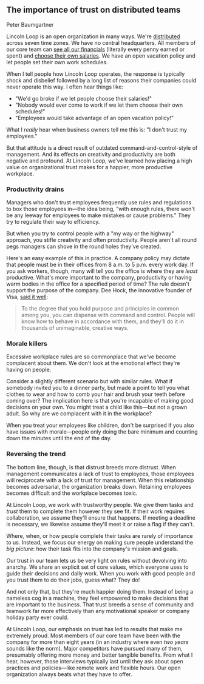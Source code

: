 ## The importance of trust on distributed teams
Peter Baumgartner

Lincoln Loop is an open organization in many ways.
We're [distributed](https://lincolnloop.com/blog/2012/aug/20/distributed-workplace/) across seven time zones.
We have no central headquarters.
All members of our core team can [see all our financials](https://lincolnloop.com/blog/open-book-finances/) (literally every penny earned or spent) and [choose their own salaries](https://lincolnloop.com/blog/lincoln-loop-everyone-sets-their-own-salary/).
We have an open vacation policy and let people set their own work schedules.

When I tell people how Lincoln Loop operates, the response is typically shock and disbelief followed by a long list of reasons their companies could never operate this way.
I often hear things like:

- "We'd go broke if we let people choose their salaries!"
- "Nobody would ever come to work if we let them choose their own schedules!"
- "Employees would take advantage of an open vacation policy!"

What I *really* hear when business owners tell me this is: "I don't trust my employees."

But that attitude is a direct result of outdated command-and-control-style of management.
And its effects on creativity and productivity are both negative and profound.
At Lincoln Loop, we've learned how placing a high value on organizational trust makes for a happier, more productive workplace.

### Productivity drains
Managers who don't trust employees frequently use rules and regulations to box those employees in—the idea being, "with enough rules, there won't be any leeway for employees to make mistakes or cause problems." They try to regulate their way to efficiency.

But when you try to control people with a "my way or the highway" approach, you stifle creativity and often productivity.
People aren't all round pegs managers can shove in the round holes they've created.

Here's an easy example of this in practice.
A company policy may dictate that people must be in their offices from 8 a.m. to 5 p.m. every work day.
If you ask workers, though, many will tell you the office is where they are *least* productive.
What's more important to the company, productivity or having warm bodies in the office for a specified period of time? The rule doesn't support the purpose of the company. Dee Hock, the innovative founder of Visa, [said it well](https://books.google.com/books?id=VWOPCwAAQBAJ&lpg=PT98&dq=dee%20hock%20%22dispense%20with%20command%20and%20control%22&pg=PT98#v=onepage&q=dee%20hock%20%22dispense%20with%20command%20and%20control%22&f=false):

> To the degree that you hold purpose and principles in common among you, you can dispense with command and control.
> People will know how to behave in accordance with them, and they'll do it in thousands of unimaginable, creative ways.

### Morale killers
Excessive workplace rules are so commonplace that we've become complacent about them.
We don't look at the emotional effect they're having on people.

Consider a slightly different scenario but with similar rules.
What if somebody invited you to a dinner party, but made a point to tell you what clothes to wear and how to comb your hair and brush your teeth before coming over? The implication here is that you're incapable of making good decisions on your own.
You might treat a child like this—but not a grown adult.
So why are we complacent with it in the workplace?

When you treat your employees like children, don't be surprised if you also have issues with morale—people only doing the bare minimum and counting down the minutes until the end of the day.

### Reversing the trend
The bottom line, though, is that distrust breeds more distrust.
When management communicates a lack of trust to employees, those employees will reciprocate with a lack of trust for management.
When this relationship becomes adversarial, the organization breaks down.
Retaining employees becomes difficult and the workplace becomes toxic.

At Lincoln Loop, we work with trustworthy people.
We give them tasks and *trust* them to complete them however they see fit.
If their work requires collaboration, we assume they'll ensure that happens.
If meeting a deadline is necessary, we likewise assume they'll meet it or raise a flag if they can't.

Where, when, or how people complete their tasks are rarely of importance to us.
Instead, we focus our energy on making sure people understand the *big picture*: how their task fits into the company's mission and goals.

Our trust in our team lets us be very light on rules without devolving into anarchy.
We share an explicit set of core values, which everyone uses to guide their decisions and daily work.
When you work with good people and you trust them to do their jobs, guess what? They do!

And not only that, but they're much happier doing them.
Instead of being a nameless cog in a machine, they feel empowered to make decisions that are important to the business.
That trust breeds a sense of community and teamwork far more effectively than any motivational speaker or company holiday party ever could.

At Lincoln Loop, our emphasis on trust has led to results that make me extremely proud.
Most members of our core team have been with the company for more than eight years (in an industry where even *two years* sounds like the norm).
Major competitors have pursued many of them, presumably offering more money and better tangible benefits.
From what I hear, however, those interviews typically last until they ask about open practices and policies—like remote work and flexible hours.
Our open organization always beats what they have to offer.
